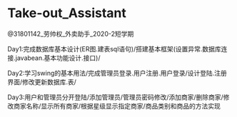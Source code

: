# Take-out_Assistant
@31801142_劳帅权_外卖助手_2020-2短学期

Day1:完成数据库基本设计(ER图.建表sql语句)/搭建基本框架(设置异常.数据库连接.javabean.基本功能设计.接口)/

Day2:学习swing的基本用法/完成管理员登录.用户注册.用户登录/设计登陆.注册界面/修改更新数据库.表/

Day3:用户和管理员分开登陆/添加管理员/管理员密码修改/添加商家/删除商家/修改商家名称/显示所有商家/根据星级显示指定商家/商品类别和商品的方法实现


